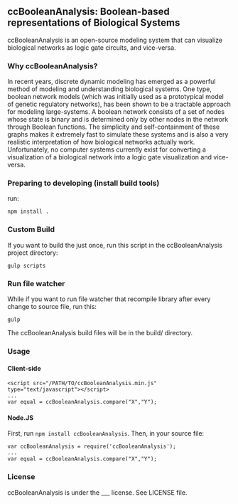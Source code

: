## ccBooleanAnalysis: Boolean-based representations of Biological Systems
ccBooleanAnalysis is an open-source modeling system that can visualize biological networks as logic gate circuits, and vice-versa.

### Why ccBooleanAnalysis?
In recent years, discrete dynamic modeling has emerged as a powerful method of modeling and understanding biological systems. One type, boolean network models (which was initially used as a prototypical model of genetic regulatory networks), has been shown to be a tractable approach for modeling large-systems. A boolean network consists of a set of nodes whose state is binary and is determined only by other nodes in the network through Boolean functions. The simplicity and self-containment of these graphs makes it extremely fast to simulate these systems and is also a very realistic interpretation of how biological networks actually work. Unfortunately, no computer systems currently exist for converting a visualization of a biological network into a logic gate visualization and vice-versa.

### Preparing to developing (install build tools)
run:

    npm install .

### Custom Build
If you want to build the just once, run this script in the ccBooleanAnalysis project directory:

    gulp scripts

### Run file watcher
While if you want to run file watcher that recompile library after every change to source file, run this:

    gulp

The ccBooleanAnalysis build files will be in the build/ directory.

### Usage
#### Client-side

    <script src="/PATH/TO/ccBooleanAnalysis.min.js" type="text/javascript"></script>
    ...
    var equal = ccBooleanAnalysis.compare("X","Y");

#### Node.JS
First, run `npm install ccBooleanAnalysis`. Then, in your source file:

    var ccBooleanAnalysis = require('ccBooleanAnalysis');
    ...
    var equal = ccBooleanAnalysis.compare("X","Y");

### License
ccBooleanAnalysis is under the ___ license. See LICENSE file.
